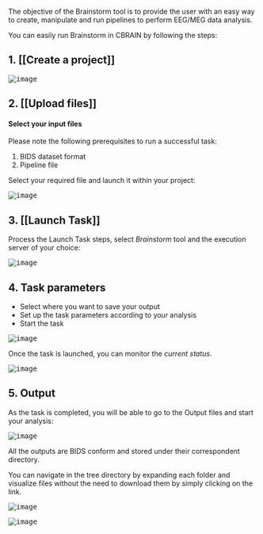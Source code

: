 The objective of the Brainstorm tool is to provide the user with an easy way to create, manipulate and run pipelines to perform EEG/MEG data analysis.

You can easily run Brainstorm in CBRAIN by following the steps:

## 1. [[Create a project]]

<kbd>![image](https://github.com/aces/cbrain/assets/115739667/50e03c89-58bd-4f70-bdc2-242674e5a802)</kbd>

## 2. [[Upload files]]

#### Select your input files
Please note the following prerequisites to run a successful task:
1. BIDS dataset format
2. Pipeline file

Select your required file and launch it within your project:

<kbd>![image](https://github.com/aces/cbrain/assets/115739667/ec98a674-bfe8-4bca-ba36-62f4c7e211b6)</kbd>

## 3. [[Launch Task]]

Process the Launch Task steps, select _Brainstorm_ tool and the execution server of your choice:
 
<kbd>![image](https://github.com/aces/cbrain/assets/115739667/3d0a9916-95fb-4f1d-81fb-d575585af3e2)</kbd>

## 4. Task parameters

* Select where you want to save your output 
* Set up the task parameters according to your analysis
* Start the task 

<kbd>![image](https://github.com/aces/cbrain/assets/115739667/3a29cde2-d998-4344-ab50-b5d6d6628d47)</kbd>

Once the task is launched, you can monitor the _current status_.

<kbd>![image](https://github.com/aces/cbrain/assets/115739667/dc4bd8e7-4369-4cca-afcc-c5193492dc9d)</kbd>

## 5. Output 

As the task is completed, you will be able to go to the Output files and start your analysis:

<kbd>![image](https://github.com/aces/cbrain/assets/115739667/ad7e5719-a58c-4d69-8d8a-f4fc949d9b9b)</kbd>

All the outputs are BIDS conform and stored under their correspondent directory.

You can navigate in the tree directory by expanding each folder and visualize files without the need to download them by simply clicking on the link.

<kbd>![image](https://github.com/aces/cbrain/assets/115739667/e6d9d309-fef7-44e0-87df-8d1d9090c120)</kbd>

<kbd>![image](https://github.com/aces/cbrain/assets/115739667/73164408-6615-4eaa-a3c0-01f6d67fa49d)</kbd>



